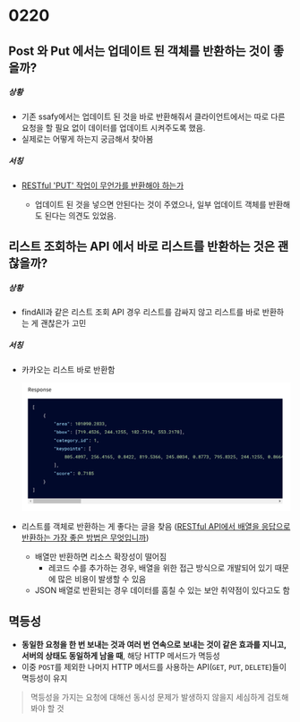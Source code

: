 # 0220

## Post 와 Put 에서는 업데이트 된 객체를 반환하는 것이 좋을까?

##### 상황

- 기존 ssafy에서는 업데이트 된 것을 바로 반환해줘서 클라이언트에서는 따로 다른 요청을 할 필요 없이 데이터를 업데이트 시켜주도록 했음.
- 실제로는 어떻게 하는지 궁금해서 찾아봄

##### 서칭

- [RESTful 'PUT' 작업이 무언가를 반환해야 하는가](https://stackoverflow.com/questions/797834/should-a-restful-put-operation-return-something)

  - 업데이트 된 것을 넣으면 안된다는 것이 주였으나, 일부 업데이트 객체를 반환해도 된다는 의견도 있었음.

    

## 리스트 조회하는 API 에서 바로 리스트를 반환하는 것은 괜찮을까?

##### 상황

- findAll과 같은 리스트 조회 API 경우 리스트를 감싸지 않고 리스트를 바로 반환하는 게 괜찮은가 고민

##### 서칭

- 카카오는 리스트 바로 반환함

  <img src="assets/image-20230220115420344.png" alt="image-20230220115420344" style="zoom:50%;" />

- 리스트를 객체로 반환하는 게 좋다는 글을 찾음 ([RESTful API에서 배열을 응답으로 반환하는 가장 좋은 방법은 무엇입니까](https://softwareengineering.stackexchange.com/questions/286293/whats-the-best-way-to-return-an-array-as-a-response-in-a-restful-api))
  - 배열만 반환하면 리소스 확장성이 떨어짐
    - 레코드 수를 추가하는 경우, 배열을 위한 접근 방식으로 개발되어 있기 때문에 많은 비용이 발생할 수 있음
  - JSON 배열로 반환되는 경우 데이터를 훔칠 수 있는 보안 취약점이 있다고도 함

## 멱등성

- **동일한 요청을 한 번 보내는 것과 여러 번 연속으로 보내는 것이 같은 효과를 지니고, 서버의 상태도 동일하게 남을 때**, 해당 HTTP 메서드가 멱등성
- 이중 `POST`를 제외한 나머지 HTTP 메서드를 사용하는 API(`GET`, `PUT`, `DELETE`)들이 멱등성이 유지

> 멱등성을 가지는 요청에 대해선 동시성 문제가 발생하지 않을지 세심하게 검토해봐야 할 것